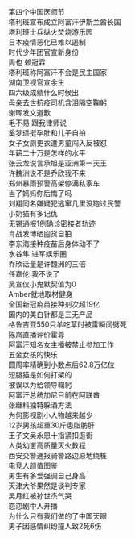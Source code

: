 第四个中国医师节  
塔利班宣布成立阿富汗伊斯兰酋长国  
塔利班士兵纵火焚烧游乐园  
日本疫情恶化已难以遏制  
时代少年团官宣新身份  
周也 赖冠霖  
塔利班称阿富汗不会是民主国家  
湖南卫视官宣余生  
四六级成绩什么时候出  
母亲去世抗疫司机含泪隔空鞠躬  
谢晖发文道歉  
毛不易 跟我律师说  
奚梦瑶挺孕肚和儿子自拍  
女子女厕更衣遭男童闯入反被怼  
年薪二十万是怎样的水平  
张云龙说言承旭是亚洲第一天王  
许魏洲说不是乔欣我不来  
郑州暴雨预警高架停满私家车  
当了妈妈你后悔了吗  
刘翔同名嫌疑犯逃窜几里没跑过民警  
小奶猫有多记仇  
无锡通报1例确诊密接者轨迹  
肖战发博晒囤货自拍  
李东海接种疫苗后身体动不了  
水谷隼 进军娱乐圈  
乔欣话量是许魏洲的三倍  
任嘉伦 我不说了  
吴宣仪小鬼默契值为0  
Amber就地取材健身  
全国新冠疫苗接种剂次超19亿  
国内的美白针都是三无产品  
格鲁吉亚550只羊吃草时被雷瞬间劈死  
陈岚直播评价霍尊  
阿富汗知名女主播被禁止参加工作  
五金女孩的快乐  
圆周率精确到小数点后62.8万亿位  
短腿猫是如何打架的  
被误以为给领导鞠躬  
阿富汗总统加尼目前在阿联酋  
张继科独特躲酒方法  
为何影视剧小人物越来越少  
12岁男孩超重30斤患脂肪肝  
王子文吴永恩十指紧扣逛街  
人类幼崽高质量灭火教程  
西安交警通报骑警路边原地绕桩  
电竞人颜值图鉴  
男生有多爱强调自己身高  
天津大爷果然是谈判专家  
吴月红被孙世杰气哭  
恋恋剧中人开播  
为什么只有我们做的了中国天眼  
男子因感情纠纷撞人致2死6伤  
